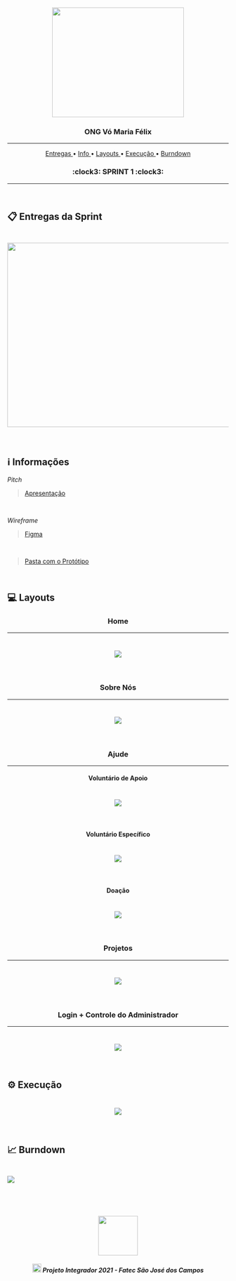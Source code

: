 <br>

<p align="center">
      <img src="/Imagens Gerais/Logo.jpg" width="300" height="250">
      <h3 align="center"> ONG Vó Maria Félix </h3>
<p align="center">

<hr>

<p align="center">
  <a href ="#clipboard-entregas-da-sprint"> Entregas </a>  • 
  <a href ="#information_source-informações"> Info </a>  • 
  <a href ="#computer-layouts"> Layouts </a>  • 
  <a href ="#gear-execução"> Execução </a> • 
  <a href ="#chart_with_upwards_trend-burndown"> Burndown </a> 
  <h3 align="center"> :clock3: SPRINT 1 :clock3: </h3>


</p>

<hr>

<br>

## :clipboard: Entregas da Sprint

<h1 align="left"> <img src = "/Imagens Gerais/Imagem card1.png" width="710" height="420" /></h1>

<br>

## :information_source: Informações

*Pitch*
> [Apresentação](https://github.com/DeskwarePI/Grupo_3_Deskware/blob/main/SPRINT%201/Documenta%C3%A7%C3%A3o/Apresenta%C3%A7%C3%A3o.pdf)

<br>

*Wireframe*
> [Figma](https://www.figma.com/file/4MFhixEdbm4p40RR8YINfo/ONG-V%C3%B3-Maria-F%C3%A9lix?node-id=0%3A1)

<br>

> [Pasta com o Protótipo](https://github.com/DeskwarePI/Grupo_3_Deskware/tree/main/Layouts)

<br>

## :computer: Layouts

<h3 align="center">Home</h3>

<hr>

<h1 align="center"> <img src = "/Layouts/gifhome.gif"/></h1>

<br>

<h3 align="center">Sobre Nós</h3>

<hr>

<h1 align="center"> <img src = "/Layouts/gifsobrenos.gif"/></h1>

<br>

<h3 align="center">Ajude</h3>

<hr>

<h4 align="center">Voluntário de Apoio</h4>

<h1 align="center"> <img src = "/Layouts/gifvolapoio.gif"/></h1>

<br>

<h4 align="center">Voluntário Específico</h4>

<h1 align="center"> <img src = "/Layouts/gifvolespecifico.gif"/></h1>

<br>

<h4 align="center">Doação</h4>

<h1 align="center"> <img src = "/Layouts/gifdoaçao.gif"/></h1>

<br>

<h3 align="center">Projetos</h3>

<hr>

<h1 align="center"> <img src = "/Layouts/gifprojeto.gif"/></h1>

<br>

<h3 align="center">Login + Controle do Administrador</h3>

<hr>

<h1 align="center"> <img src = "/Layouts/giflogin e bd.gif"/></h1>

<br>

## :gear: Execução

<h1 align="center"> <img src = "/SPRINT 1/Programação/gifoficial.gif"/></h1>

<br>

## :chart_with_upwards_trend: Burndown

<h1 align="left"> <img src = "https://github.com/DeskwarePI/Grupo_3_Deskware/blob/main/SPRINT%201/Documenta%C3%A7%C3%A3o/Imagem%20burndown.png"/></h1>

<br>

 <h1 align="center"> <img src = "/Imagens Gerais/Fatec.jpg" height="90" /></h1>
 
 <h5 align="center"> <img src = "/Imagens Gerais/faTec.png" width="20" height="20" /> Projeto Integrador 2021 - Fatec São José dos Campos </h5>